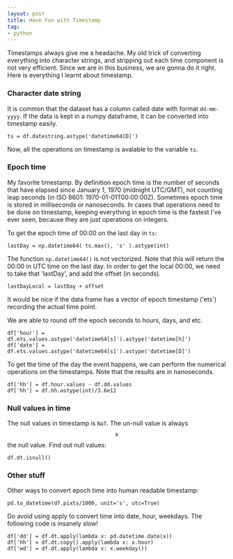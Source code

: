 ```yaml
---
layout: post
title: Have Fun with Timestamp
tag:
- python
---
```



Timestamps always give me a headache.  My old trick of converting everything into character strings, and stripping out each time component is not very efficient.  Since we are in this business, we are gonna do it right.  Here is everything I learnt about timestamp. 

### Character date string

It is common that the dataset has a column called date with format ```dd-mm-yyyy```.  If the data is kept in a numpy dataframe, it can be converted into timestamp easily.  

	ts = df.datestring.astype('datetime64[D]')

Now, all the operations on timestamp is avalable to the variable ```ts```.  
	
	
### Epoch time

My favorite timestamp.  By definition epoch time is the number of seconds that have elapsed since January 1, 1970 (midnight UTC/GMT), not counting leap seconds (in ISO 8601: 1970-01-01T00:00:00Z).  Sometimes epoch time is stored in milliseconds or nanoseconds.  In cases that operations need to be done on timestamp, keeping everything in epoch time is the fastest I've ever seen, because they are just operations on integers.  

To get the epoch time of 00:00 on the last day in ```ts```:
	
	lastDay = np.datetime64( ts.max(), 's' ).astype(int)
	
The function ```np.datetime64()``` is not vectorized.  Note that this will return the 00:00 in UTC time on the last day.  In order to get the local 00:00, we need to take that 'lastDay', and add the offset (in seconds).  

	lastDayLocal = lastDay + offset

It would be nice if the data frame has a vector of epoch timestamp ('ets') recording the actual time point.

We are able to round off the epoch seconds to hours, days, and etc. 

	df['hour'] = df.ets.values.astype('datetime64[s]').astype('datetime[h]')
	df['date'] = df.ets.values.astype('datetime64[s]').astype('datetime[D]')

To get the time of the day the event happens, we can perform the numerical operations on the timestamps.  Note that the results are in nanoseconds. 

	df['hh'] = df.hour.values - df.dd.values
	df['hh'] = df.hh.astype(int)/3.6e12
	

### Null values in time 

The null values in timestamp is ```NaT```.  The un-null value is always $$\geq$$ the null value. Find out null values:

	df.dt.isnull()	

### Other stuff

Other ways to convert epoch time into human readable timestamp:

	pd.to_datetime(df.pixts/1000, unit='s', utc=True)

Do avoid using apply to convert time into date, hour, weekdays.  The following code is insanely slow!

	df['dd'] = df.dt.apply(lambda x: pd.datetime.date(x))
	df['hh'] = df.dt.copy().apply(lambda x: x.hour)
	df['wd'] = df.dt.apply(lambda x: x.weekday())


